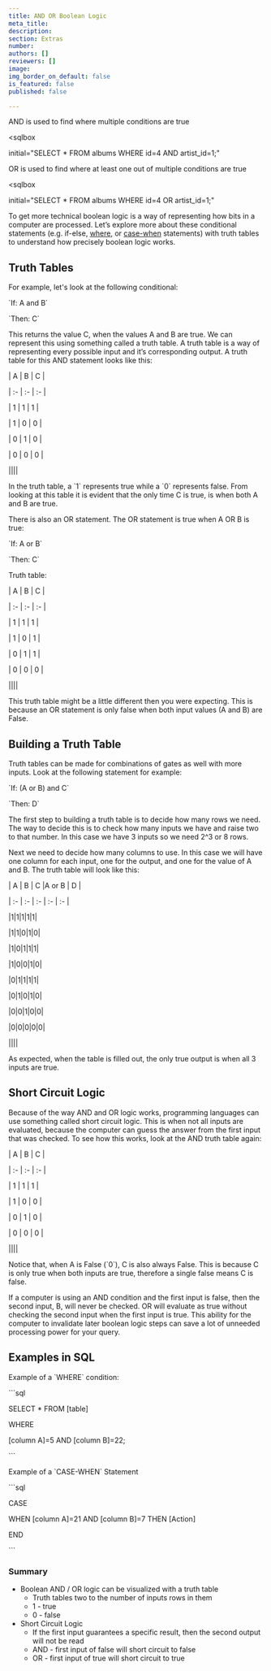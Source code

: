 ```yaml
---
title: AND OR Boolean Logic
meta_title: 
description: 
section: Extras
number: 
authors: []
reviewers: []
image: 
img_border_on_default: false
is_featured: false
published: false

---
```

AND is used to find where multiple conditions are true

<sqlbox

initial="SELECT * FROM albums WHERE id=4 AND artist_id=1;"

></sqlbox>

OR is used to find where at least one out of multiple conditions are true

<sqlbox

initial="SELECT * FROM albums WHERE id=4 OR artist_id=1;"

></sqlbox>

To get more technical boolean logic is a way of representing how bits in a computer are processed. Let’s explore more about these conditional statements (e.g. if-else, [where](https://dataschool.com/learn-sql/where/), or [case-when](https://dataschool.com/how-to-teach-people-sql/how-case-when-works/) statements) with truth tables to understand how precisely boolean logic works.

## Truth Tables

For example, let's look at the following conditional:

\`If: A and B\`

\`Then: C\`

This returns the value C, when the values A and B are true. We can represent this using something called a truth table. A truth table is a way of representing every possible input and it’s corresponding output. A truth table for this AND statement looks like this:

| A | B | C |

| :- | :- | :- |

| 1 | 1 | 1 |

| 1 | 0 | 0 |

| 0 | 1 | 0 |

| 0 | 0 | 0 |

||||

In the truth table, a \`1\` represents true while a \`0\` represents false. From looking at this table it is evident that the only time C is true, is when both A and B are true.

There is also an OR statement. The OR statement is true when A OR B is true:

\`If: A or B\`

\`Then: C\`

Truth table:

| A | B | C |

| :- | :- | :- |

| 1 | 1 | 1 |

| 1 | 0 | 1 |

| 0 | 1 | 1 |

| 0 | 0 | 0 |

||||

This truth table might be a little different then you were expecting. This is because an OR statement is only false when both input values (A and B) are False.

## Building a Truth Table

Truth tables can be made for combinations of gates as well with more inputs. Look at the following statement for example:

\`If: (A or B) and C\`

\`Then: D\`

The first step to building a truth table is to decide how many rows we need. The way to decide this is to check how many inputs we have and raise two to that number. In this case we have 3 inputs so we need 2^3 or 8 rows.

Next we need to decide how many columns to use. In this case we will have one column for each input, one for the output, and one for the value of A and B. The truth table will look like this:

| A | B | C |A or B | D |

| :- | :- | :- | :- | :- |

|1|1|1|1|1|

|1|1|0|1|0|

|1|0|1|1|1|

|1|0|0|1|0|

|0|1|1|1|1|

|0|1|0|1|0|

|0|0|1|0|0|

|0|0|0|0|0|

||||

As expected, when the table is filled out, the only true output is when all 3 inputs are true.

## Short Circuit Logic

Because of the way AND and OR logic works, programming languages can use something called short circuit logic. This is when not all inputs are evaluated, because the computer can guess the answer from the first input that was checked. To see how this works, look at the AND truth table again:

| A | B | C |

| :- | :- | :- |

| 1 | 1 | 1 |

| 1 | 0 | 0 |

| 0 | 1 | 0 |

| 0 | 0 | 0 |

||||

Notice that, when A is False (\`0\`), C is also always False. This is because C is only true when both inputs are true, therefore a single false means C is false.

If a computer is using an AND condition and the first input is false, then the second input, B, will never be checked. OR will evaluate as true without checking the second input when the first input is true. This ability for the computer to invalidate later boolean logic steps can save a lot of unneeded processing power for your query.

## Examples in SQL

Example of a \`WHERE\` condition:

\`\`\`sql

SELECT * FROM \[table\]

WHERE

\[column A\]=5 AND \[column B\]=22;

\`\`\`

Example of a \`CASE-WHEN\` Statement

\`\`\`sql

CASE

WHEN \[column A\]=21 AND \[column B\]=7 THEN \[Action\]

END

\`\`\`

### Summary

* Boolean AND / OR logic can be visualized with a truth table
  * Truth tables two to the number of inputs rows in them
  * 1 - true
  * 0 - false
* Short Circuit Logic
  * If the first input guarantees a specific result, then the second output will not be read
  * AND - first input of false will short circuit to false
  * OR - first input of true will short circuit to true